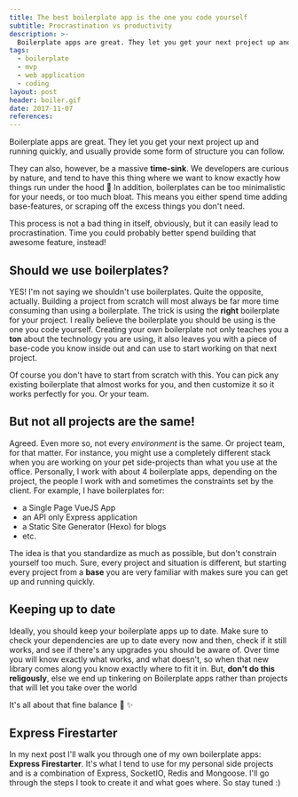 ```yaml
---
title: The best boilerplate app is the one you code yourself
subtitle: Procrastination vs productivity
description: >-
  Boilerplate apps are great. They let you get your next project up and running quickly, and usually provide some form of structure you can follow. But the best boilerplate app is the one you code yourself.
tags:
  - boilerplate
  - mvp
  - web application
  - coding
layout: post
header: boiler.gif
date: 2017-11-07
references:
---
```


Boilerplate apps are great. They let you get your next project up and running quickly, and usually provide some form of structure you can follow.

They can also, however, be a massive **time-sink**. We developers are curious by nature, and tend to have this thing where we want to know exactly how things run under the hood 🙈 In addition, boilerplates can be too minimalistic for your needs, or too much bloat. This means you either spend time adding base-features, or scraping off the excess things you don't need.

This process is not a bad thing in itself, obviously, but it can easily lead to procrastination. Time you could probably better spend building that awesome feature, instead!

## Should we use boilerplates?

YES! I'm not saying we shouldn't use boilerplates. Quite the opposite, actually. Building a project from scratch will most always be far more time consuming than using a boilerplate. The trick is using the **right** boilerplate for your project. I really believe the boilerplate you should be using is the one you code yourself. Creating your own boilerplate not only teaches you a **ton** about the technology you are using, it also leaves you with a piece of base-code you know inside out and can use to start working on that next project.

Of course you don't have to start from scratch with this. You can pick any existing boilerplate that almost works for you, and then customize it so it works perfectly for you. Or your team.

## But not all projects are the same!

Agreed. Even more so, not every _environment_ is the same. Or project team, for that matter. For instance, you might use a completely different stack when you are working on your pet side-projects than what you use at the office. Personally, I work with about 4 boilerplate apps, depending on the project, the people I work with and sometimes the constraints set by the client. For example, I have boilerplates for:

* a Single Page VueJS App
* an API only Express application
* a Static Site Generator (Hexo) for blogs
* etc.

The idea is that you standardize as much as possible, but don't constrain yourself too much. Sure, every project and situation is different, but starting every project from a **base** you are very familiar with makes sure you can get up and running quickly.

## Keeping up to date

Ideally, you should keep your boilerplate apps up to date. Make sure to check your dependencies are up to date every now and then, check if it still works, and see if there's any upgrades you should be aware of. Over time you will know exactly what works, and what doesn't, so when that new library comes along you know exactly where to fit it in. But, **don't do this religously**, else we end up tinkering on Boilerplate apps rather than projects that will let you take over the world

It's all about that fine balance 🦄 ✨

<!-- <center>![Balance](/images/balance.gif "Balance")</center> -->

## Express Firestarter

In my next post I'll walk you through one of my own boilerplate apps: **Express Firestarter**. It's what I tend to use for my personal side projects and is a combination of Express, SocketIO, Redis and Mongoose. I'll go through the steps I took to create it and what goes where. So stay tuned :)
